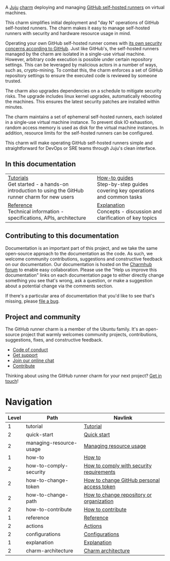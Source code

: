 A [Juju](https://juju.is/) [charm](https://juju.is/docs/olm/charmed-operators) deploying and managing [GitHub self-hosted runners](https://docs.github.com/en/actions/hosting-your-own-runners/managing-self-hosted-runners/about-self-hosted-runners) on virtual machines.

This charm simplifies initial deployment and "day N" operations of GitHub self-hosted runners. The charm makes it easy to manage self-hosted runners with security and hardware resource usage in mind.

Operating your own GitHub self-hosted runner comes with [its own security concerns according to GitHub](https://docs.github.com/en/actions/hosting-your-own-runners/managing-self-hosted-runners/about-self-hosted-runners#self-hosted-runner-security).
Just like GitHub's, the self-hosted runners managed by the charm are isolated in a single-use virtual machine. However, arbitrary code execution is possible under certain repository settings. This can be leveraged by malicious actors in a number of ways, such as, crypto-mining. To combat this, the charm enforces a set of GitHub repository settings to ensure the executed code is reviewed by someone trusted.

The charm also upgrades dependencies on a schedule to mitigate security risks. The upgrade includes linux kernel upgrades, automatically rebooting the machines. This ensures the latest security patches are installed within minutes.

The charm maintains a set of ephemeral self-hosted runners, each isolated in a single-use virtual machine instance. To prevent disk IO exhaustion, random access memory is used as disk for the virtual machine instances. In addition, resource limits for the self-hosted runners can be configured.

This charm will make operating GitHub self-hosted runners simple and straightforward for DevOps or SRE teams through Juju's clean interface.

## In this documentation

| | |
|--|--|
|  [Tutorials](https://charmhub.io/github-runner/docs/quick-start)</br>  Get started - a hands-on introduction to using the GitHub runner charm for new users </br> | [How-to guides](https://charmhub.io/github-runner/docs/how-to-comply-security) </br> Step-by-step guides covering key operations and common tasks |
| [Reference](https://charmhub.io/github-runner/docs/actions) </br> Technical information - specifications, APIs, architecture | [Explanation](https://charmhub.io/github-runner/docs/charm-architecture) </br> Concepts - discussion and clarification of key topics  |

## Contributing to this documentation

Documentation is an important part of this project, and we take the same open-source approach to the documentation as the code. As such, we welcome community contributions, suggestions and constructive feedback on our documentation. Our documentation is hosted on the [Charmhub forum](https://discourse.charmhub.io/t/github-runner-documentation-overview/7817) to enable easy collaboration. Please use the "Help us improve this documentation" links on each documentation page to either directly change something you see that's wrong, ask a question, or make a suggestion about a potential change via the comments section.

If there's a particular area of documentation that you'd like to see that's missing, please [file a bug](https://github.com/canonical/github-runner-operator/issues).

## Project and community

The GitHub runner charm is a member of the Ubuntu family. It's an open-source project that warmly welcomes community projects, contributions, suggestions, fixes, and constructive feedback.

- [Code of conduct](https://ubuntu.com/community/code-of-conduct)
- [Get support](https://discourse.charmhub.io/)
- [Join our online chat](https://chat.charmhub.io/charmhub/channels/charm-dev)
- [Contribute](Contribute)

Thinking about using the GitHub runner charm for your next project? [Get in touch](https://chat.charmhub.io/charmhub/channels/charm-dev)!

# Navigation

| Level | Path | Navlink |
| -- | -- | -- |
| 1 | tutorial | [Tutorial]() |
| 2 | quick-start | [Quick start](https://discourse.charmhub.io/t/github-runner-docs-quick-start/12441) |
| 2 | managing-resource-usage | [Managing resource usage](https://discourse.charmhub.io/t/github-runner-docs-managing-resource-usage/12450) |
| 1 | how-to | [How to]() |
| 2 | how-to-comply-security | [How to comply with security requirements](https://discourse.charmhub.io/t/github-runner-docs-how-to-comply-with-security-requirements/12440) |
| 2 | how-to-change-token | [How to change GitHub personal access token](https://discourse.charmhub.io/t/github-runner-docs-how-to-change-github-personal-access-token/12451) |
| 2 | how-to-change-path | [How to change repository or organization](https://discourse.charmhub.io/t/github-runner-docs-how-to-change-repository-or-organization/12442) |
| 2 | how-to-contribute | [How to contribute](https://discourse.charmhub.io/t/github-runner-docs-how-to-contribute/7815) |
| 1 | reference | [Reference]() |
| 2 | actions | [Actions](https://discourse.charmhub.io/t/github-runner-docs-actions/12443) |
| 2 | configurations | [Configurations](https://discourse.charmhub.io/t/github-runner-docs-configurations/12444) |
| 1 | explanation | [Explanation]() |
| 2| charm-architecture | [Charm architecture](https://discourse.charmhub.io/t/github-runner-docs-charm-architecture/12446) |